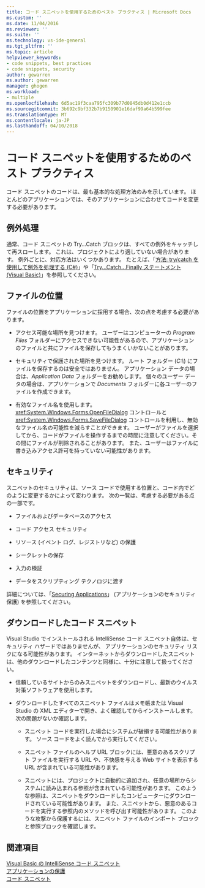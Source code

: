 ```yaml
---
title: コード スニペットを使用するためのベスト プラクティス | Microsoft Docs
ms.custom: ''
ms.date: 11/04/2016
ms.reviewer: ''
ms.suite: ''
ms.technology: vs-ide-general
ms.tgt_pltfrm: ''
ms.topic: article
helpviewer_keywords:
- code snippets, best practices
- code snippets, security
author: gewarren
ms.author: gewarren
manager: ghogen
ms.workload:
- multiple
ms.openlocfilehash: 6d5ac19f3caa795fc309b77d0845db0d412e1ccb
ms.sourcegitcommit: 3b692c9bf332b7b9150901e16daf99a64b599fee
ms.translationtype: MT
ms.contentlocale: ja-JP
ms.lasthandoff: 04/10/2018
---
```

# <a name="best-practices-for-using-code-snippets"></a>コード スニペットを使用するためのベスト プラクティス

コード スニペットのコードは、最も基本的な処理方法のみを示しています。 ほとんどのアプリケーションでは、そのアプリケーションに合わせてコードを変更する必要があります。

## <a name="handling-exceptions"></a>例外処理

通常、コード スニペットの Try…Catch ブロックは、すべての例外をキャッチして再スローします。 これは、プロジェクトにより適していない場合があります。 例外ごとに、対応方法はいくつかあります。 たとえば、「[方法: try/catch を使用して例外を処理する (C#)](/dotnet/csharp/programming-guide/exceptions/how-to-handle-an-exception-using-try-catch)」や「[Try...Catch...Finally ステートメント (Visual Basic)](/dotnet/visual-basic/language-reference/statements/try-catch-finally-statement)」を参照してください。

## <a name="file-locations"></a>ファイルの位置

ファイルの位置をアプリケーションに採用する場合、次の点を考慮する必要があります。

- アクセス可能な場所を見つけます。 ユーザーはコンピューターの *Program Files* フォルダーにアクセスできない可能性があるので、アプリケーションのファイルと共にファイルを保存してもうまくいかないことがあります。

- セキュリティで保護された場所を見つけます。 ルート フォルダー (*C:\\*) にファイルを保存するのは安全ではありません。 アプリケーション データの場合は、*Application Data* フォルダーをお勧めします。 個々のユーザー データの場合は、アプリケーションで *Documents* フォルダーに各ユーザーのファイルを作成できます。

- 有効なファイル名を使用します。 <xref:System.Windows.Forms.OpenFileDialog> コントロールと <xref:System.Windows.Forms.SaveFileDialog> コントロールを利用し、無効なファイル名の可能性を減らすことができます。 ユーザーがファイルを選択してから、コードがファイルを操作するまでの時間に注意してください。その間にファイルが削除されることがあります。 また、ユーザーはファイルに書き込みアクセス許可を持っていない可能性があります。

## <a name="security"></a>セキュリティ

スニペットのセキュリティは、ソース コードで使用する位置と、コード内でどのように変更するかによって変わります。 次の一覧は、考慮する必要がある点の一部です。

- ファイルおよびデータベースのアクセス

- コード アクセス セキュリティ

- リソース (イベント ログ、レジストリなど) の保護

- シークレットの保存

- 入力の検証

- データをスクリプティング テクノロジに渡す

詳細については、「[Securing Applications](../ide/securing-applications.md)」 (アプリケーションのセキュリティ保護) を参照してください。

## <a name="downloaded-code-snippets"></a>ダウンロードしたコード スニペット

Visual Studio でインストールされる IntelliSense コード スニペット自体は、セキュリティ ハザードではありませんが、 アプリケーションのセキュリティ リスクになる可能性があります。 インターネットからダウンロードしたスニペットは、他のダウンロードしたコンテンツと同様に、十分に注意して扱ってください。

- 信頼しているサイトからのみスニペットをダウンロードし、最新のウイルス対策ソフトウェアを使用します。

- ダウンロードしたすべてのスニペット ファイルはメモ帳または Visual Studio の XML エディターで開き、よく確認してからインストールします。 次の問題がないか確認します。

    - スニペット コードを実行した場合にシステムが破損する可能性があります。 ソース コードをよく読んでから実行してください。

    - スニペット ファイルのヘルプ URL ブロックには、悪意のあるスクリプト ファイルを実行する URL や、不快感を与える Web サイトを表示する URL が含まれている可能性があります。

    - スニペットには、プロジェクトに自動的に追加され、任意の場所からシステムに読み込まれる参照が含まれている可能性があります。 このような参照は、スニペットをダウンロードしたコンピューターにダウンロードされている可能性があります。 また、スニペットから、悪意のあるコードを実行する参照内のメソッドを呼び出す可能性があります。 このような攻撃から保護するには、スニペット ファイルのインポート ブロックと参照ブロックを確認します。

## <a name="see-also"></a>関連項目

[Visual Basic の IntelliSense コード スニペット](/dotnet/visual-basic/developing-apps/using-ide/intellisense-code-snippets)  
[アプリケーションの保護](../ide/securing-applications.md)  
[コード スニペット](../ide/code-snippets.md)